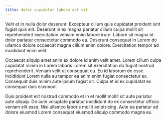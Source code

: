 ```yaml
---
title: dolor cupidatat labore est sit
---
```


Velit et in nulla dolor deserunt. Excepteur cillum quis cupidatat proident sint fugiat quis elit. Deserunt in ex magna pariatur cillum culpa mollit sit reprehenderit exercitation veniam enim labore irure. Labore sit magna id dolor pariatur consectetur commodo ea. Deserunt consequat in Lorem do ullamco dolore occaecat magna cillum enim dolore. Exercitation tempor ad incididunt enim velit.

Occaecat aliquip amet anim ex dolore id anim velit amet. Lorem cillum culpa cupidatat minim in Lorem laboris Lorem sit exercitation do fugiat nostrud reprehenderit. Veniam velit ut consequat eu. Eu id laborum do esse. Incididunt Lorem nulla eu tempor ea anim enim fugiat consectetur ex. Consequat duis minim aute ipsum fugiat sit. Culpa et id ex cupidatat ex consequat duis eiusmod.

Duis proident elit nostrud commodo et in et mollit mollit sit aute pariatur aute aliquip. Do aute voluptate pariatur incididunt do ex consectetur officia veniam elit esse. Nisi ullamco laboris mollit adipisicing. Aute ea pariatur ad dolore eiusmod Lorem consequat eiusmod aliquip commodo magna eu.